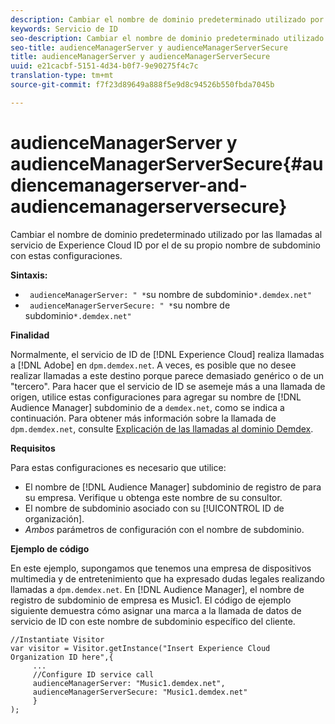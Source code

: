 ```yaml
---
description: Cambiar el nombre de dominio predeterminado utilizado por las llamadas al servicio de identidad de Experience Cloud por el de su propio nombre de subdominio con estas configuraciones.
keywords: Servicio de ID
seo-description: Cambiar el nombre de dominio predeterminado utilizado por las llamadas al servicio de Experience Cloud ID por el de su propio nombre de subdominio con estas configuraciones.
seo-title: audienceManagerServer y audienceManagerServerSecure
title: audienceManagerServer y audienceManagerServerSecure
uuid: e21cacbf-5151-4d34-b0f7-9e90275f4c7c
translation-type: tm+mt
source-git-commit: f7f23d89649a888f5e9d8c94526b550fbda7045b

---
```



# audienceManagerServer y audienceManagerServerSecure{#audiencemanagerserver-and-audiencemanagerserversecure}

Cambiar el nombre de dominio predeterminado utilizado por las llamadas al servicio de Experience Cloud ID por el de su propio nombre de subdominio con estas configuraciones.

**Sintaxis:**

* ` audienceManagerServer: " *`su nombre de subdominio`*.demdex.net"`
* ` audienceManagerServerSecure: " *`su nombre de subdominio`*.demdex.net"`

**Finalidad**

Normalmente, el servicio de ID de [!DNL Experience Cloud] realiza llamadas a [!DNL Adobe] en `dpm.demdex.net`. A veces, es posible que no desee realizar llamadas a este destino porque parece demasiado genérico o de un "tercero". Para hacer que el servicio de ID se asemeje más a una llamada de origen, utilice estas configuraciones para agregar su nombre de [!DNL Audience Manager] subdominio de a `demdex.net`, como se indica a continuación. Para obtener más información sobre la llamada de `dpm.demdex.net`, consulte [Explicación de las llamadas al dominio Demdex](https://marketing.adobe.com/resources/help/en_US/aam/demdex-calls.html).

**Requisitos**

Para estas configuraciones es necesario que utilice:

* El nombre de [!DNL Audience Manager] subdominio de registro de para su empresa. Verifique u obtenga este nombre de su consultor.
* El nombre de subdominio asociado con su [!UICONTROL ID de organización].
* *Ambos* parámetros de configuración con el nombre de subdominio.

**Ejemplo de código**

En este ejemplo, supongamos que tenemos una empresa de dispositivos multimedia y de entretenimiento que ha expresado dudas legales realizando llamadas a `dpm.demdex.net`. En [!DNL Audience Manager], el nombre de registro de subdominio de empresa es Music1. El código de ejemplo siguiente demuestra cómo asignar una marca a la llamada de datos de servicio de ID con este nombre de subdominio específico del cliente.

```
//Instantiate Visitor 
var visitor = Visitor.getInstance("Insert Experience Cloud Organization ID here",{ 
     ... 
     //Configure ID service call 
     audienceManagerServer: "Music1.demdex.net", 
     audienceManagerServerSecure: "Music1.demdex.net" 
     } 
);
```

